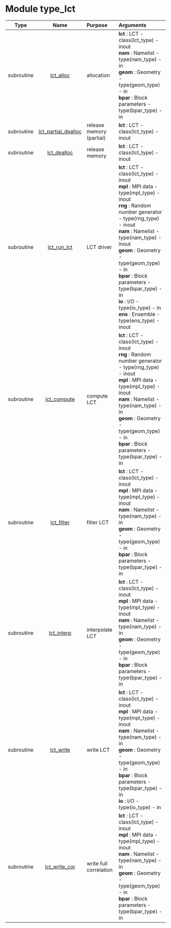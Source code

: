 # Module type_lct

| Type | Name | Purpose | Arguments          |
| :--: | :--: | :------ | :----------------- |
| subroutine | [lct_alloc](https://github.com/JCSDA/saber/tree/develop/src/saber/bump/type_lct.F90#L58) | allocation | **lct** :  LCT - class(lct_type) - inout<br>**nam** :  Namelist - type(nam_type) - in<br>**geom** :  Geometry - type(geom_type) - in<br>**bpar** :  Block parameters - type(bpar_type) - in |
| subroutine | [lct_partial_dealloc](https://github.com/JCSDA/saber/tree/develop/src/saber/bump/type_lct.F90#L83) | release memory (partial) | **lct** :  LCT - class(lct_type) - inout |
| subroutine | [lct_dealloc](https://github.com/JCSDA/saber/tree/develop/src/saber/bump/type_lct.F90#L106) | release memory | **lct** :  LCT - class(lct_type) - inout |
| subroutine | [lct_run_lct](https://github.com/JCSDA/saber/tree/develop/src/saber/bump/type_lct.F90#L140) | LCT driver | **lct** :  LCT - class(lct_type) - inout<br>**mpl** :  MPI data - type(mpl_type) - inout<br>**rng** :  Random number generator - type(rng_type) - inout<br>**nam** :  Namelist - type(nam_type) - inout<br>**geom** :  Geometry - type(geom_type) - in<br>**bpar** :  Block parameters - type(bpar_type) - in<br>**io** :  I/O - type(io_type) - in<br>**ens** :  Ensemble - type(ens_type) - inout |
| subroutine | [lct_compute](https://github.com/JCSDA/saber/tree/develop/src/saber/bump/type_lct.F90#L223) | compute LCT | **lct** :  LCT - class(lct_type) - inout<br>**rng** :  Random number generator - type(rng_type) - inout<br>**mpl** :  MPI data - type(mpl_type) - inout<br>**nam** :  Namelist - type(nam_type) - in<br>**geom** :  Geometry - type(geom_type) - in<br>**bpar** :  Block parameters - type(bpar_type) - in |
| subroutine | [lct_filter](https://github.com/JCSDA/saber/tree/develop/src/saber/bump/type_lct.F90#L261) | filter LCT | **lct** :  LCT - class(lct_type) - inout<br>**mpl** :  MPI data - type(mpl_type) - inout<br>**nam** :  Namelist - type(nam_type) - in<br>**geom** :  Geometry - type(geom_type) - in<br>**bpar** :  Block parameters - type(bpar_type) - in |
| subroutine | [lct_interp](https://github.com/JCSDA/saber/tree/develop/src/saber/bump/type_lct.F90#L291) | interpolate LCT | **lct** :  LCT - class(lct_type) - inout<br>**mpl** :  MPI data - type(mpl_type) - inout<br>**nam** :  Namelist - type(nam_type) - in<br>**geom** :  Geometry - type(geom_type) - in<br>**bpar** :  Block parameters - type(bpar_type) - in |
| subroutine | [lct_write](https://github.com/JCSDA/saber/tree/develop/src/saber/bump/type_lct.F90#L322) | write LCT | **lct** :  LCT - class(lct_type) - inout<br>**mpl** :  MPI data - type(mpl_type) - inout<br>**nam** :  Namelist - type(nam_type) - in<br>**geom** :  Geometry - type(geom_type) - in<br>**bpar** :  Block parameters - type(bpar_type) - in<br>**io** :  I/O - type(io_type) - in |
| subroutine | [lct_write_cor](https://github.com/JCSDA/saber/tree/develop/src/saber/bump/type_lct.F90#L355) | write full correlation | **lct** :  LCT - class(lct_type) - inout<br>**mpl** :  MPI data - type(mpl_type) - inout<br>**nam** :  Namelist - type(nam_type) - in<br>**geom** :  Geometry - type(geom_type) - in<br>**bpar** :  Block parameters - type(bpar_type) - in |

